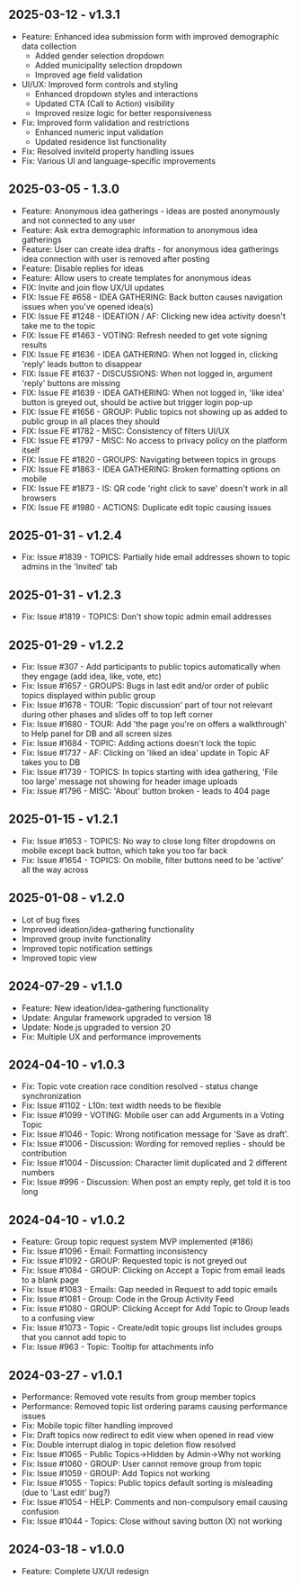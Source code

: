 ## 2025-03-12 - v1.3.1
  * Feature: Enhanced idea submission form with improved demographic data collection
    - Added gender selection dropdown
    - Added municipality selection dropdown
    - Improved age field validation
  * UI/UX: Improved form controls and styling
    - Enhanced dropdown styles and interactions
    - Updated CTA (Call to Action) visibility
    - Improved resize logic for better responsiveness
  * Fix: Improved form validation and restrictions
    - Enhanced numeric input validation
    - Updated residence list functionality
  * Fix: Resolved inviteId property handling issues
  * Fix: Various UI and language-specific improvements

## 2025-03-05 - 1.3.0
  * Feature: Anonymous idea gatherings - ideas are posted anonymously and not connected to any user
  * Feature: Ask extra demographic information to anonymous idea gatherings
  * Feature: User can create idea drafts - for anonymous idea gatherings idea connection with user is removed after posting
  * Feature: Disable replies for ideas
  * Feature: Allow users to create templates for anonymous ideas
  * FIX: Invite and join flow UX/UI updates
  * FIX: Issue FE #658 - IDEA GATHERING: Back button causes navigation issues when you've opened idea(s)
  * FIX: Issue FE #1248 - IDEATION / AF: Clicking new idea activity doesn't take me to the topic
  * FIX: Issue FE #1463 - VOTING: Refresh needed to get vote signing results
  * FIX: Issue FE #1636 - IDEA GATHERING: When not logged in, clicking 'reply' leads button to disappear
  * FIX: Issue FE #1637 - DISCUSSIONS: When not logged in, argument 'reply' buttons are missing
  * FIX: Issue FE #1639 - IDEA GATHERING: When not logged in, 'like idea' button is greyed out, should be active but trigger login pop-up
  * FIX: Issue FE #1656 - GROUP: Public topics not showing up as added to public group in all places they should
  * FIX: Issue FE #1782 - MISC: Consistency of filters UI/UX
  * FIX: Issue FE #1797 - MISC: No access to privacy policy on the platform itself
  * FIX: Issue FE #1820 - GROUPS: Navigating between topics in groups
  * FIX: Issue FE #1863 - IDEA GATHERING: Broken formatting options on mobile
  * FIX: Issue FE #1873 - IS: QR code 'right click to save' doesn't work in all browsers
  * FIX: Issue FE #1980 - ACTIONS: Duplicate edit topic causing issues

## 2025-01-31 - v1.2.4
  * Fix: Issue #1839 - TOPICS: Partially hide email addresses shown to topic admins in the 'Invited' tab

## 2025-01-31 - v1.2.3
  * Fix: Issue #1819 - TOPICS: Don't show topic admin email addresses

## 2025-01-29 - v1.2.2
  * Fix: Issue #307 - Add participants to public topics automatically when they engage (add idea, like, vote, etc)
  * Fix: Issue #1657 - GROUPS: Bugs in last edit and/or order of public topics displayed within public group
  * Fix: Issue #1678 - TOUR: 'Topic discussion' part of tour not relevant during other phases and slides off to top left corner
  * Fix: Issue #1680 - TOUR: Add 'the page you're on offers a walkthrough' to Help panel for DB and all screen sizes
  * Fix: Issue #1684 - TOPIC: Adding actions doesn't lock the topic
  * Fix: Issue #1737 - AF: Clicking on 'liked an idea' update in Topic AF takes you to DB
  * Fix: Issue #1739 - TOPICS: In topics starting with idea gathering, 'File too large' message not showing for header image uploads
  * Fix: Issue #1796 - MISC: 'About' button broken - leads to 404 page

## 2025-01-15 - v1.2.1
  * Fix: Issue #1653 - TOPICS: No way to close long filter dropdowns on mobile except back button, which take you too far back
  * Fix: Issue #1654 - TOPICS: On mobile, filter buttons need to be 'active' all the way across

## 2025-01-08 - v1.2.0
  * Lot of bug fixes
  * Improved ideation/idea-gathering functionality
  * Improved group invite functionality
  * Improved topic notification settings
  * Improved topic view

## 2024-07-29 - v1.1.0
  * Feature: New ideation/idea-gathering functionality
  * Update: Angular framework upgraded to version 18
  * Update: Node.js upgraded to version 20
  * Fix: Multiple UX and performance improvements

## 2024-04-10 - v1.0.3
  * Fix: Topic vote creation race condition resolved - status change synchronization
  * Fix: Issue #1102 - L10n: text width needs to be flexible
  * Fix: Issue #1099 - VOTING: Mobile user can add Arguments in a Voting Topic
  * Fix: Issue #1046 - Topic: Wrong notification message for 'Save as draft'.
  * Fix: Issue #1006 - Discussion: Wording for removed replies - should be contribution
  * Fix: Issue #1004 - Discussion: Character limit duplicated and 2 different numbers
  * Fix: Issue #996 - Discussion: When post an empty reply, get told it is too long

## 2024-04-10 - v1.0.2
  * Feature: Group topic request system MVP implemented (#186)
  * Fix: Issue #1096 - Email: Formatting inconsistency
  * Fix: Issue #1092 - GROUP: Requested topic is not greyed out
  * Fix: Issue #1084 - GROUP: Clicking on Accept a Topic from email leads to a blank page
  * Fix: Issue #1083 - Emails: Gap needed in Request to add topic emails
  * Fix: Issue #1081 - Group: Code in the Group Activity Feed
  * Fix: Issue #1080 - GROUP: Clicking Accept for Add Topic to Group leads to a confusing view
  * Fix: Issue #1073 - Topic - Create/edit topic groups list includes groups that you cannot add topic to
  * Fix: Issue #963 - Topic: Tooltip for attachments info

## 2024-03-27 - v1.0.1
  * Performance: Removed vote results from group member topics
  * Performance: Removed topic list ordering params causing performance issues
  * Fix: Mobile topic filter handling improved
  * Fix: Draft topics now redirect to edit view when opened in read view
  * Fix: Double interrupt dialog in topic deletion flow resolved
  * Fix: Issue #1065 - Public Topics->Hidden by Admin->Why not working
  * Fix: Issue #1060 - GROUP: User cannot remove group from topic
  * Fix: Issue #1059 - GROUP: Add Topics not working
  * Fix: Issue #1055 - Topics: Public topics default sorting is misleading (due to 'Last edit' bug?)
  * Fix: Issue #1054 - HELP: Comments and non-compulsory email causing confusion
  * Fix: Issue #1044 - Topics: Close without saving button (X) not working

## 2024-03-18 - v1.0.0
  * Feature: Complete UX/UI redesign
